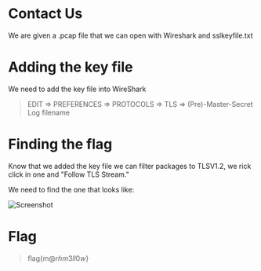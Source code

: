 # Contact Us

We are given a .pcap file that we can open with Wireshark and sslkeyfile.txt

# Adding the key file 

We need to add the key file into WireShark

> EDIT => PREFERENCES => PROTOCOLS => TLS => (Pre)-Master-Secret Log filename

# Finding the flag

Know that we added the key file we can filter packages to TLSV1.2, we rick click in one and "Follow TLS Stream."

We need to find the one that looks like:

![Screenshot](image.png)

# Flag

> flag{m@r$hm3ll0w$}
